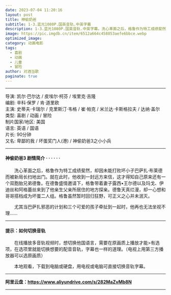 ```yaml
---
date: 2023-07-04 11:20:16
layout: post
title: 神偷奶爸
subtitle: 1-3.蓝光1080P.国英音轨.中英字幕
description: 1-3.蓝光1080P.国英音轨.中英字幕。洗心革面之后，格鲁作为特工成绩斐然，却因未能打败坏小子巴萨扎·布莱德而被新局长扫地出门。就在此时，他收到一封远方来信，这才得知自己原来还有一个双胞胎兄弟德鲁....
image: https://pic.imgdb.cn/item/6512a664c458853aefe6bbce.webp
optimized_image: 
category: 动画电影
tags:
  - 喜剧
  - 动画
  - 儿童
  - 冒险
author: 对酒当歌
paginate: true
---
```


---

导演: 凯尔·巴尔达 / 皮埃尔·柯芬 / 埃里克·吉隆  
编剧: 辛科·保罗 / 肯·道里欧  
主演: 史蒂夫·卡瑞尔 / 克里斯汀·韦格 / 崔·帕克 / 米兰达·卡斯格拉夫 / 达纳·盖尔  
类型: 喜剧 / 动画 / 冒险  
制片国家/地区: 美国  
语言: 英语 / 国语  
片长: 90分钟  
又名: 卑鄙的我 / 坏蛋奖门人(港) / 神偷奶爸3之小小兵  

---

#### 神偷奶爸3 剧情简介 · · · · · ·

　　洗心革面之后，格鲁作为特工成绩斐然，却因未能打败坏小子巴萨扎·布莱德而被新局长扫地出门。就在此时，他收到一封远方来信，这才得知自己原来还有一个双胞胎兄弟德鲁。在德鲁盛情邀请下，格鲁带着妻子露西•王尔德以及玛戈、伊迪丝和阿格蕾丝来到了他亲生父亲所居住的地方探亲。德鲁天真烂漫，却一心想和哥哥搭档成为坏蛋二人组。格鲁虽然暂时回归狂野，可正义之心并未泯灭。

　　尤其当巴萨扎邪恶的计划和三个可爱的孩子牵扯到一起时，他再也无法坐视不理……

---

#### 提示：如何切换音轨

　　在线播放多音轨视频时，想切换他国语言，需要在原画质上播放才能>有选项，在选项里就能切换想要的配音音轨，字幕也一样的道理。（电视上用第三方播放器可以选原画质）

　　本地观看，下载到电脑或硬盘，用电视或电脑可直接切换音轨字幕。

---

**阿里云盘：<https://www.aliyundrive.com/s/282MaZvMb8N>**

---
